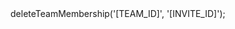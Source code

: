 <?php

use Appwrite\Client;
use Appwrite\Services\Teams;

$client = new Client();

$client
    setProject('')
    setKey('')
;

$teams = new Teams($client);

$result = $teams->deleteTeamMembership('[TEAM_ID]', '[INVITE_ID]');